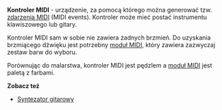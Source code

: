 **Kontroler MIDI** - urządzenie, za pomocą którego można generować tzw.
[zdarzenia MIDI](zdarzenie_MIDI "wikilink") (MIDI events). Kontroler
może mieć postać instrumentu klawiszowego lub gitary.

Kontroler MIDI sam w sobie nie zawiera żadnych brzmień. Do uzyskania
brzmiącego dźwięku jest potrzebny [moduł MIDI](moduł_MIDI "wikilink"),
który zawiera zazwyczaj zestaw barw do wyboru.

Porównując do malarstwa, kontroler MIDI jest pędzlem a [moduł
MIDI](moduł_MIDI "wikilink") jest paletą z farbami.

**Zobacz też**

  - [Syntezator gitarowy](Syntezator_gitarowy "wikilink")